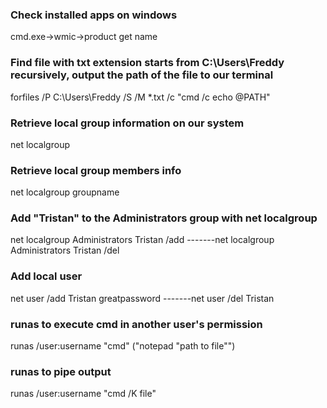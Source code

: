 ### Check installed apps on windows
cmd.exe->wmic->product get name

### Find file with txt extension starts from C:\Users\Freddy recursively, output the path of the file to our terminal
forfiles /P C:\Users\Freddy /S /M *.txt /c "cmd /c echo @PATH"

### Retrieve local group information on our system
net localgroup

### Retrieve local group members info
net localgroup groupname

### Add "Tristan" to the Administrators group with net localgroup
net localgroup Administrators Tristan /add
-------net localgroup Administrators Tristan /del

### Add local user
net user /add Tristan greatpassword
-------net user /del Tristan

### runas to execute cmd in another user's permission
runas /user:username "cmd" ("notepad "path to file"")

### runas to pipe output
runas /user:username "cmd /K file"
